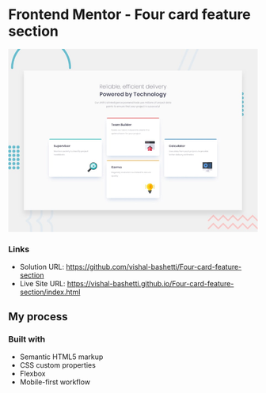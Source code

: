 # Frontend Mentor - Four card feature section

![Design preview for the Four card feature section coding challenge](./design/desktop-preview.jpg)


### Links

- Solution URL: https://github.com/vishal-bashetti/Four-card-feature-section
- Live Site URL: https://vishal-bashetti.github.io/Four-card-feature-section/index.html

## My process

### Built with

- Semantic HTML5 markup
- CSS custom properties
- Flexbox
- Mobile-first workflow